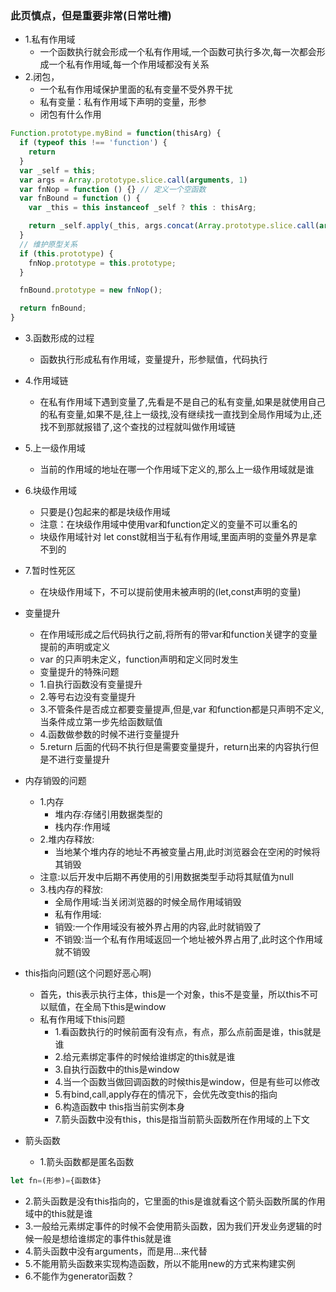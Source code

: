 ### 此页慎点，但是重要非常(日常吐槽)
- 1.私有作用域
    - 一个函数执行就会形成一个私有作用域,一个函数可执行多次,每一次都会形成一个私有作用域,每一个作用域都没有关系
- 2.闭包，
    - 一个私有作用域保护里面的私有变量不受外界干扰
    - 私有变量：私有作用域下声明的变量，形参
    - 闭包有什么作用
```js
Function.prototype.myBind = function(thisArg) {
  if (typeof this !== 'function') {
    return
  }
  var _self = this;
  var args = Array.prototype.slice.call(arguments, 1)
  var fnNop = function () {} // 定义一个空函数
  var fnBound = function () {
    var _this = this instanceof _self ? this : thisArg;

    return _self.apply(_this, args.concat(Array.prototype.slice.call(arguments)))
  }
  // 维护原型关系
  if (this.prototype) {
    fnNop.prototype = this.prototype;
  }

  fnBound.prototype = new fnNop();

  return fnBound;
}


```    
- 3.函数形成的过程
    - 函数执行形成私有作用域，变量提升，形参赋值，代码执行
- 4.作用域链
    - 在私有作用域下遇到变量了,先看是不是自己的私有变量,如果是就使用自己的私有变量,如果不是,往上一级找,没有继续找一直找到全局作用域为止,还找不到那就报错了,这个查找的过程就叫做作用域链
- 5.上一级作用域
    - 当前的作用域的地址在哪一个作用域下定义的,那么上一级作用域就是谁
- 6.块级作用域
    - 只要是{}包起来的都是块级作用域
    - 注意：在块级作用域中使用var和function定义的变量不可以重名的
    - 块级作用域针对 let const就相当于私有作用域,里面声明的变量外界是拿不到的
 - 7.暂时性死区
     
    - 在块级作用域下，不可以提前使用未被声明的(let,const声明的变量)
- 变量提升
   - 在作用域形成之后代码执行之前,将所有的带var和function关键字的变量提前的声明或定义   
   - var 的只声明未定义，function声明和定义同时发生
   - 变量提升的特殊问题
   - 1.自执行函数没有变量提升
   - 2.等号右边没有变量提升
   - 3.不管条件是否成立都要变量提声,但是,var 和function都是只声明不定义,当条件成立第一步先给函数赋值
   - 4.函数做参数的时候不进行变量提升
   - 5.return 后面的代码不执行但是需要变量提升，return出来的内容执行但是不进行变量提升
- 内存销毁的问题
   - 1.内存
      - 堆内存:存储引用数据类型的
      - 栈内存:作用域
   - 2.堆内存释放:
      - 当地某个堆内存的地址不再被变量占用,此时浏览器会在空闲的时候将其销毁
   - 注意:以后开发中后期不再使用的引用数据类型手动将其赋值为null
   - 3.栈内存的释放:
      - 全局作用域:当关闭浏览器的时候全局作用域销毁
      - 私有作用域:
      - 销毁:一个作用域没有被外界占用的内容,此时就销毁了
      - 不销毁:当一个私有作用域返回一个地址被外界占用了,此时这个作用域就不销毁   
- this指向问题(这个问题好恶心啊)
   - 首先，this表示执行主体，this是一个对象，this不是变量，所以this不可以赋值，在全局下this是window
   - 私有作用域下this问题
      - 1.看函数执行的时候前面有没有点，有点，那么点前面是谁，this就是谁
      - 2.给元素绑定事件的时候给谁绑定的this就是谁
      - 3.自执行函数中的this是window
      - 4.当一个函数当做回调函数的时候this是window，但是有些可以修改
      - 5.有bind,call,apply存在的情况下，会优先改变this的指向
      - 6.构造函数中 this指当前实例本身
      - 7.箭头函数中没有this，this是指当前箭头函数所在作用域的上下文 
- 箭头函数
  - 1.箭头函数都是匿名函数
 ```js
let fn=(形参)={函数体}
```      
  - 2.箭头函数是没有this指向的，它里面的this是谁就看这个箭头函数所属的作用域中的this就是谁
  - 3.一般给元素绑定事件的时候不会使用箭头函数，因为我们开发业务逻辑的时候一般是想给谁绑定的事件this就是谁
  - 4.箭头函数中没有arguments，而是用...来代替
  - 5.不能用箭头函数来实现构造函数，所以不能用new的方式来构建实例
  - 6.不能作为generator函数？
  
        